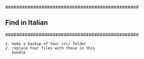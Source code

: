 ################################################
## Find in Italian                            ##
################################################

	1. make a backup of Your src/ folder
	2. replace Your files with those in this
	   bundle